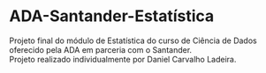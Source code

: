 # ADA-Santander-Estatística
Projeto final do módulo de Estatística do curso de Ciência de Dados oferecido pela ADA em parceria com o Santander.<br>
Projeto realizado individualmente por Daniel Carvalho Ladeira.
